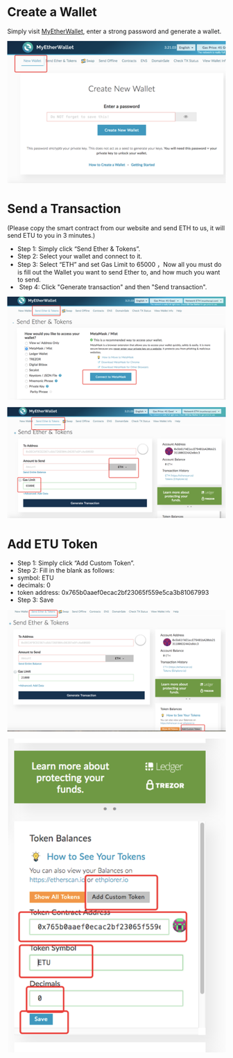# Create a Wallet

Simply visit [MyEtherWallet](https://www.myetherwallet.com/), enter a strong password and generate a wallet.

![](/assets/9251b7f4-9f24-4725-94e2-ca1e74d0ecbd.png)

# Send a Transaction

(Please copy the smart contract from our website and send ETH to us, it will send ETU to you in 3 minutes.)

- Step 1: Simply click “Send Ether & Tokens”.
- Step 2: Select your wallet and connect to it.
- Step 3: Select “ETH” and set Gas Limit to 65000 ，Now all you must do is fill out the Wallet you want to send Ether to, and how much you want to send.
-  Step 4: Click "Generate transaction" and then "Send transaction".

![](/assets/5c1708b6-f1a2-44cb-8108-96310adbce36.png)

![](/assets/1f77de4a-676b-4cfb-b5d3-1882a2a33a0c.png)

# Add ETU Token

- Step 1: Simply click “Add Custom Token”.
- Step 2: Fill in the blank as follows:
 - symbol: ETU
 - decimals: 0
 - token address: 0x765b0aaef0ecac2bf23065f559e5ca3b81067993
- Step 3: Save

![](/assets/4a960a2b-252a-4fd9-96fa-f9fd74ed02ce.png)

![](/assets/18e31ffe-3b7e-45e2-be27-67b32e81bbc7.png)
